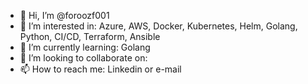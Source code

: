 - 👋 Hi, I’m @foroozf001
- 👀 I’m interested in: Azure, AWS, Docker, Kubernetes, Helm, Golang, Python, CI/CD, Terraform, Ansible
- 🌱 I’m currently learning: Golang
- 💞️ I’m looking to collaborate on:
- 📫 How to reach me: Linkedin or e-mail

<!---
foroozf001/foroozf001 is a ✨ special ✨ repository because its `README.md` (this file) appears on your GitHub profile.
You can click the Preview link to take a look at your changes.
--->
